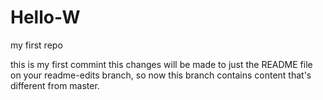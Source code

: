 # Hello-W
my first repo

this is my first commint
this changes will be made to just the README file on your readme-edits branch, so 
now this branch contains content that's different from master.

